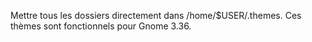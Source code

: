 Mettre tous les dossiers directement dans /home/$USER/.themes.
Ces thèmes sont fonctionnels pour Gnome 3.36.

